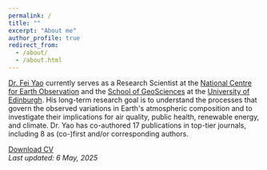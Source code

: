 ```yaml
---
permalink: /
title: ""
excerpt: "About me"
author_profile: true
redirect_from: 
  - /about/
  - /about.html
---
```


[Dr. Fei Yao](https://www.ed.ac.uk/geosciences/people/profile/?person=17187) currently serves as a Research Scientist at the [National Centre for Earth Observation](https://www.nceo.ac.uk/) and the [School of GeoSciences](https://geosciences.ed.ac.uk/) at the [University of Edinburgh](https://www.ed.ac.uk/). His long-term research goal is to understand the processes that govern the observed variations in Earth's atmospheric composition and to investigate their implications for air quality, public health, renewable energy, and climate. Dr. Yao has co-authored 17 publications in top-tier journals, including 8 as (co-)first and/or corresponding authors.

[Download CV](https://feiyao-edinburgh.github.io/files/fyao_curriculum_vitae.pdf)<br/>
<i>Last updated: 6 May, 2025</i>

